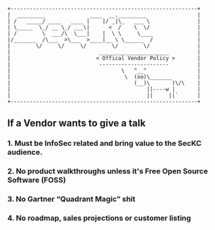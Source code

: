 
    +-----------------------------------------------------------+
    |  _________              ____  __._________                |
    | /   _____/ ____   ____ |    |/ _|\_   ___ \               |
    | \_____  \_/ __ \_/ ___\|      <  /    \  \/               |
    | /        \  ___/\  \___|    |  \ \     \____              |
    |/_______  /\___  >\___  >____|__ \ \______  /              |
    |        \/     \/     \/        \/        \/               |
    |							 ______________________         |
    |							< Offical Vendor Policy >       | 
    |							 ----------------------         |
    |							        \   ^__^                |
    |							         \  (oo)\_______        |
    |							            (__)\       )\/\    |
    |							                ||----w |       |
    |							                ||     ||`      |
    +-----------------------------------------------------------+
## If a Vendor wants to give a talk

### 1. Must be InfoSec related and bring value to the SecKC audience.

### 2. No product walkthroughs unless it's Free Open Source Software (FOSS)

### 3. No Gartner “Quadrant Magic” shit

### 4. No roadmap, sales projections or customer listing
